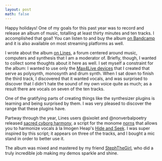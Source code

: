 ```yaml
---
layout: post
math: false
---
```

Happy holidays!
One of my goals for this past year was to record and release
an album of music,
totalling at least thirty minutes
and ten tracks.
I accomplished that goal!
You can listen to and buy the album [on Bandcamp](https://alanza.bandcamp.com/album/learning-to-run)
and it is also available on most streaming platforms as well.

I wrote about the album [on Lines](https://llllllll.co/t/alanza-learning-to-run),
a forum centered around music, computers and synthesis that I am a moderator of.
Briefly, though, I wanted to collect some thoughts about it here as well.
I set myself a constraint for the album:
I wanted to use only the [Max4Live devices](https://github.com/ryleelyman/bitters-max) that I created
that serve as polysynth, monosynth and drum synth.
When I sat down to finish the third track,
I discovered that it wanted vocals,
and was surprised to discover that I didn't hate the sound of my own voice
quite as much;
as a result there are vocals on seven of the ten tracks.

One of the gratifying parts of creating things like the synthesizer plugins
is learning and being surprised by them.
I was very pleased to discover the range that these plugins have.

Partway through the year, Lines users @sixolet and @nonverbalpoetry
released [sacred cyborg harmony](https://llllllll.co/t/sacred-cyborg-harmony),
a script for the monome [norns](https://monome.org/norns)
that allows you to harmonize vocals à la Imogen Heap's [Hide and Seek](https://www.youtube.com/watch?v=UYIAfiVGluk).
I was super inspired by this script; it appears on three of the tracks,
and I bought a mic stand in order to better use it.

The album was mixed and mastered by my friend [StephTheGirl](https://stephthegirl.bandcamp.com),
who did a truly incredible job
making my demos sparkle and shine.

